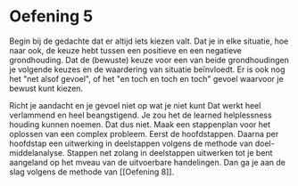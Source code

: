 # Oefening 5
Begin bij de gedachte dat er altijd iets kiezen valt. Dat je in elke situatie, hoe naar ook, de keuze hebt tussen een positieve en een negatieve grondhouding. Dat de (bewuste) keuze voor een van beide grondhoudingen je volgende keuzes en de waardering van situatie beïnvloedt. Er is ook nog het "net alsof gevoel", of het "en toch en toch en toch" gevoel waarvoor je bewust kunt kiezen.

Richt je aandacht en je gevoel niet op wat je niet kunt Dat werkt heel verlammend en heel beangstigend. Je zou het de learned helplessness houding kunnen noemen. Dat dus niet. Maak een stappenplan voor het oplossen van een complex probleem. Eerst de hoofdstappen. Daarna per hoofdstap een uitwerking in deelstappen volgens de methode van doel-middelanalyse. Stappen net zolang in deelstappen uitwerken tot je bent aangeland op het mveau van de uitvoerbare handelingen. Dan ga je aan de slag volgens de methode van [[Oefening 8]].